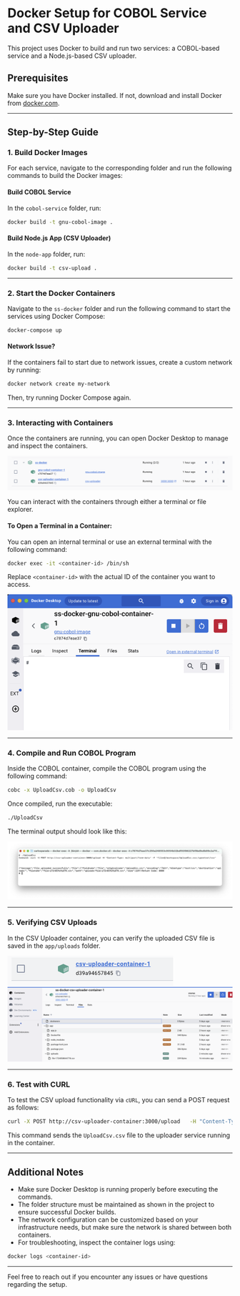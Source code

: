 
# Docker Setup for COBOL Service and CSV Uploader

This project uses Docker to build and run two services: a COBOL-based service and a Node.js-based CSV uploader.

## Prerequisites

Make sure you have Docker installed. If not, download and install Docker from [docker.com](https://www.docker.com/).

---

## Step-by-Step Guide

### 1. Build Docker Images

For each service, navigate to the corresponding folder and run the following commands to build the Docker images:

#### Build COBOL Service

In the `cobol-service` folder, run:

```bash
docker build -t gnu-cobol-image .
```

#### Build Node.js App (CSV Uploader)

In the `node-app` folder, run:

```bash
docker build -t csv-upload .
```

---

### 2. Start the Docker Containers

Navigate to the `ss-docker` folder and run the following command to start the services using Docker Compose:

```bash
docker-compose up
```

#### Network Issue?

If the containers fail to start due to network issues, create a custom network by running:

```bash
docker network create my-network
```

Then, try running Docker Compose again.

---

### 3. Interacting with Containers

Once the containers are running, you can open Docker Desktop to manage and inspect the containers.

![Docker Console](screenshot/screenshot1.png)

You can interact with the containers through either a terminal or file explorer.

#### To Open a Terminal in a Container:

You can open an internal terminal or use an external terminal with the following command:

```bash
docker exec -it <container-id> /bin/sh
```

Replace `<container-id>` with the actual ID of the container you want to access.

![Container Terminal](screenshot/screenshot2.png)

---

### 4. Compile and Run COBOL Program

Inside the COBOL container, compile the COBOL program using the following command:

```bash
cobc -x UploadCsv.cob -o UploadCsv
```

Once compiled, run the executable:

```bash
./UploadCsv
```

The terminal output should look like this:

![COBOL Terminal Output](screenshot/screenshot3.png)

---

### 5. Verifying CSV Uploads

In the CSV Uploader container, you can verify the uploaded CSV file is saved in the `app/uploads` folder.

![File Upload Check](screenshot/screenshot4.png)
![File Upload Check](screenshot/screenshot5.png)

---

### 6. Test with CURL

To test the CSV upload functionality via `cURL`, you can send a POST request as follows:

```bash
curl -X POST http://csv-uploader-container:3000/upload   -H "Content-Type: multipart/form-data"   -F "file=@/workspace/UploadCsv.csv;type=text/csv"
```

This command sends the `UploadCsv.csv` file to the uploader service running in the container.

---

## Additional Notes

- Make sure Docker Desktop is running properly before executing the commands.
- The folder structure must be maintained as shown in the project to ensure successful Docker builds.
- The network configuration can be customized based on your infrastructure needs, but make sure the network is shared between both containers.
- For troubleshooting, inspect the container logs using:

```bash
docker logs <container-id>
```

---

Feel free to reach out if you encounter any issues or have questions regarding the setup.
